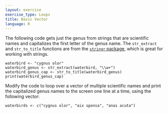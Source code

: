 ```yaml
---
layout: exercise
exercise_type: Loops
title: Basic Vector
language: R
---
```


The following code gets just the genus from strings that are scientific names and capitalizes the first letter of the genus name. The `str_extract` and `str_to_title` functions are from the [`stringr` package](https://cran.r-project.org/web/packages/stringr/vignettes/stringr.html), which is great for working with strings. 

```
waterbird <- "cygnus olor"
waterbird_genus <- str_extract(waterbird, "\\w+")
waterbird_genus_cap <- str_to_title(waterbird_genus)
print(waterbird_genus_cap)
```

Modify the code to loop over a vector of multiple scientific names and print the capitalized genus names to the screen one line at a time, using the following vector: 

```
waterbirds <- c("cygnus olor", "aix sponsa", "anas acuta")
```
